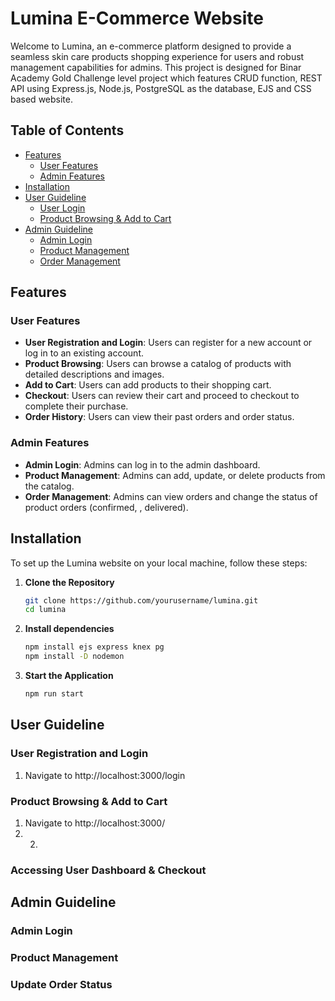 # Lumina E-Commerce Website

Welcome to Lumina, an e-commerce platform designed to provide a seamless skin care products shopping experience for users and robust management capabilities for admins. This project is designed for Binar Academy Gold Challenge level project which features CRUD function, REST API using Express.js, Node.js, PostgreSQL as the database, EJS and CSS based website.   

## Table of Contents
- [Features](#features)
  - [User Features](#user-features)
  - [Admin Features](#admin-features)
- [Installation](#installation)
- [User Guideline](#user-guideline)
  - [User Login](#user-login)
  - [Product Browsing & Add to Cart](#product-browsing)
- [Admin Guideline](#admin-guideline)
  - [Admin Login](#admin-login)
  - [Product Management](#product-management)
  - [Order Management](#order-management)

## Features

### User Features
- **User Registration and Login**: Users can register for a new account or log in to an existing account.
- **Product Browsing**: Users can browse a catalog of products with detailed descriptions and images.
- **Add to Cart**: Users can add products to their shopping cart.
- **Checkout**: Users can review their cart and proceed to checkout to complete their purchase.
- **Order History**: Users can view their past orders and order status.

### Admin Features
- **Admin Login**: Admins can log in to the admin dashboard.
- **Product Management**: Admins can add, update, or delete products from the catalog.
- **Order Management**: Admins can view orders and change the status of product orders (confirmed, , delivered).

## Installation

To set up the Lumina website on your local machine, follow these steps:

1. **Clone the Repository**
   ```bash
   git clone https://github.com/yourusername/lumina.git
   cd lumina

2. **Install dependencies**
   ```bash
   npm install ejs express knex pg
   npm install -D nodemon
3. **Start the Application**
   ```bash
   npm run start

## User Guideline 

### User Registration and Login
1. Navigate to http://localhost:3000/login
### Product Browsing & Add to Cart
1. Navigate to http://localhost:3000/
2. 2. 

### Accessing User Dashboard & Checkout

## Admin Guideline

### Admin Login
### Product Management 
### Update Order Status
